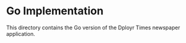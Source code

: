 # Go Implementation

This directory contains the Go version of the Dployr Times newspaper application.